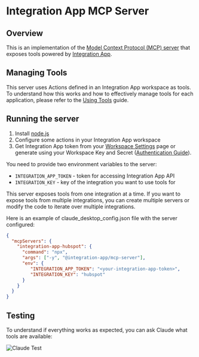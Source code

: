 # Integration App MCP Server 

## Overview 

This is an implementation of the [Model Context Protocol (MCP) server](https://modelcontextprotocol.org/) that exposes tools powered by [Integration App](https://integration.app).

## Managing Tools

This server uses Actions defined in an Integration App workspace as tools. 
To understand how this works and how to effectively manage tools for each application, please refer to the [Using Tools](https://console.integration.app/docs/use-cases/ai/use-tools) guide.

## Running the server

1. Install [node.js](https://nodejs.org)
2. Configure some actions in your Integration App workspace
3. Get Integration App token from your [Workspace Settings](https://console.integration.app/w/0/settings/testing) page or generate using your Workspace Key and Secret ([Authentication Guide](https://console.integration.app/w/625eb136b4af031bffb2e9eb/docs/getting-started/authentication)).

You need to provide two environment variables to the server:
* `INTEGRATION_APP_TOKEN` - token for accessing Integration App API
* `INTEGRATION_KEY` - key of the integration you want to use tools for

This server exposes tools from one integration at a time. If you want to expose tools from multiple integrations, you can create multiple servers or modify the code to iterate over multiple integrations.

Here is an example of claude_desktop_config.json file with the server configured: 

```json
{
  "mcpServers": {
    "integration-app-hubspot": {
      "command": "npx",
      "args": ["-y", "@integration-app/mcp-server"],
      "env": {
         "INTEGRATION_APP_TOKEN": "<your-integration-app-token>",
         "INTEGRATION_KEY": "hubspot"
      }
    }
  }
}
```

## Testing 

To understand if everything works as expected, you can ask Claude what tools are available: 

![Claude Test](https://github.com/user-attachments/assets/693aba6f-d7ee-47ad-9fcd-a966e1935214)
